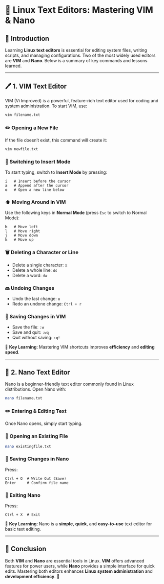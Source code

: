 # 📝 Linux Text Editors: Mastering VIM & Nano

## 📌 Introduction
Learning **Linux text editors** is essential for editing system files, writing scripts, and managing configurations. Two of the most widely used editors are **VIM** and **Nano**. Below is a summary of key commands and lessons learned.

---

## 🖊 1. VIM Text Editor

VIM (Vi Improved) is a powerful, feature-rich text editor used for coding and system administration. To start VIM, use:
```sh
vim filename.txt
```

### ✏️ Opening a New File
If the file doesn’t exist, this command will create it:
```sh
vim newfile.txt
```

### 🔄 Switching to Insert Mode
To start typing, switch to **Insert Mode** by pressing:
```
i   # Insert before the cursor
a   # Append after the cursor
o   # Open a new line below
```

### ⬆️ Moving Around in VIM
Use the following keys in **Normal Mode** (press `Esc` to switch to Normal Mode):
```
h   # Move left
l   # Move right
j   # Move down
k   # Move up
```

### 🗑 Deleting a Character or Line
- Delete a single character: `x`
- Delete a whole line: `dd`
- Delete a word: `dw`

### 🔙 Undoing Changes
- Undo the last change: `u`
- Redo an undone change: `Ctrl + r`

### 💾 Saving Changes in VIM
- Save the file: `:w`
- Save and quit: `:wq`
- Quit without saving: `:q!`

📌 **Key Learning**: Mastering VIM shortcuts improves **efficiency** and **editing speed**.

---

## 📝 2. Nano Text Editor

Nano is a beginner-friendly text editor commonly found in Linux distributions. Open Nano with:
```sh
nano filename.txt
```

### ✏️ Entering & Editing Text
Once Nano opens, simply start typing.

### 📂 Opening an Existing File
```sh
nano existingfile.txt
```

### 💾 Saving Changes in Nano
Press:
```
Ctrl + O  # Write Out (Save)
Enter     # Confirm file name
```

### 🚪 Exiting Nano
Press:
```
Ctrl + X  # Exit
```

📌 **Key Learning**: Nano is a **simple**, **quick**, and **easy-to-use** text editor for basic text editing.

---

## 🎯 Conclusion
Both **VIM** and **Nano** are essential tools in Linux. **VIM** offers advanced features for power users, while **Nano** provides a simple interface for quick edits. Mastering both editors enhances **Linux system administration** and **development efficiency**. 🚀
